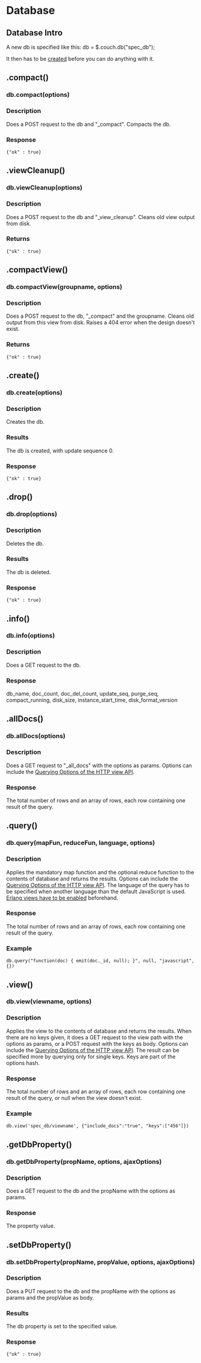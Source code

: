 # Database

## Database Intro
A new db is specified like this:
    db = $.couch.db("spec_db");
    
It then has to be [created](/create) before you can do anything with it.


## .compact()

### db.compact(options)

### Description
Does a POST request to the db and "_compact". Compacts the db.

### Response
    {"ok" : true}
    
    
    
## .viewCleanup()

### db.viewCleanup(options)

### Description
Does a POST request to the db and "_view_cleanup". Cleans old view output from disk. 

### Returns
    {"ok" : true}
    
    

## .compactView()

### db.compactView(groupname, options)

### Description
Does a POST request to the db, "_compact" and the groupname. Cleans old output from this view from disk. 
Raises a 404 error when the design doesn't exist.

### Returns
    {"ok" : true}



## .create()

### db.create(options)

### Description
Creates the db.
  
### Results
The db is created, with update sequence 0.

### Response
    {"ok" : true}


## .drop()

### db.drop(options)

### Description
Deletes the db.
  
### Results
The db is deleted.

### Response
    {"ok" : true}
    

## .info()

### db.info(options)

### Description
Does a GET request to the db. 

### Response
db_name, doc_count, doc_del_count, update_seq, purge_seq, compact_running, disk_size, instance_start_time, disk_format_version



## .allDocs()

### db.allDocs(options)

### Description
Does a GET request to "_all_docs" with the options as params.
Options can include the [Querying Options of the HTTP view API](http://wiki.apache.org/couchdb/HTTP_view_API#Querying_Options).

### Response
The total number of rows and an array of rows, each row containing one result of the query.



## .query()

### db.query(mapFun, reduceFun, language, options)

### Description
Applies the mandatory map function and the optional reduce function to the contents of database and returns the results. 
Options can include the [Querying Options of the HTTP view API](http://wiki.apache.org/couchdb/HTTP_view_API#Querying_Options).
The language of the query has to be specified when another language than the default JavaScript is used. [Erlang views have to be enabled](/http://wiki.apache.org/couchdb/EnableErlangViews) beforehand.

### Response
The total number of rows and an array of rows, each row containing one result of the query.

### Example
    db.query("function(doc) { emit(doc._id, null); }", null, "javascript", {})


## .view()

### db.view(viewname, options)

### Description
Applies the view to the contents of database and returns the results. When there are no keys given, it does a GET request to the view path with the options as params, or a POST request with the keys as body.
Options can include the [Querying Options of the HTTP view API](http://wiki.apache.org/couchdb/HTTP_view_API#Querying_Options).
The result can be specified more by querying only for single keys. Keys are part of the options hash.

### Response
The total number of rows and an array of rows, each row containing one result of the query, or null when the view doesn't exist.

### Example
    db.view('spec_db/viewname', {"include_docs":"true", "keys":["456"]})




## .getDbProperty()

### db.getDbProperty(propName, options, ajaxOptions)

### Description
Does a GET request to the db and the propName with the options as params.
  
### Response
The property value.

    

## .setDbProperty()

### db.setDbProperty(propName, propValue, options, ajaxOptions)

### Description
Does a PUT request to the db and the propName with the options as params and the propValue as body.
  
### Results
The db property is set to the specified value.

### Response
    {"ok" : true}

    